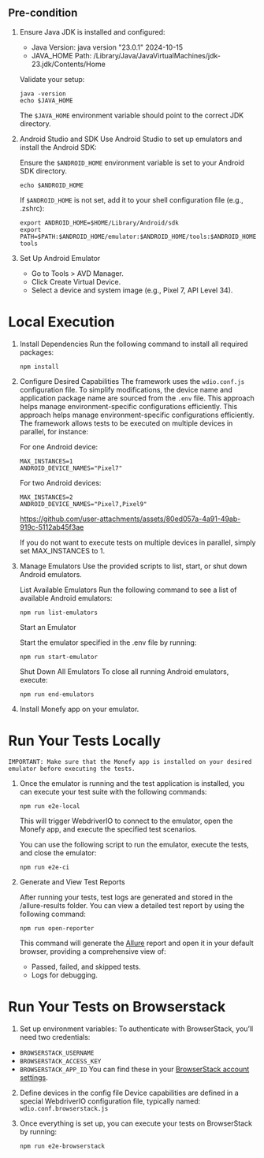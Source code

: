 ## Pre-condition

1. Ensure Java JDK is installed and configured:

   - Java Version: java version "23.0.1" 2024-10-15
   - JAVA_HOME Path: /Library/Java/JavaVirtualMachines/jdk-23.jdk/Contents/Home

   Validate your setup:

   ```
   java -version
   echo $JAVA_HOME
   ```

   The `$JAVA_HOME` environment variable should point to the correct JDK directory.

2. Android Studio and SDK
   Use Android Studio to set up emulators and install the Android SDK:

   Ensure the `$ANDROID_HOME` environment variable is set to your Android SDK directory.

   ```
   echo $ANDROID_HOME
   ```

   If `$ANDROID_HOME` is not set, add it to your shell configuration file (e.g., .zshrc):

   ```
   export ANDROID_HOME=$HOME/Library/Android/sdk
   export PATH=$PATH:$ANDROID_HOME/emulator:$ANDROID_HOME/tools:$ANDROID_HOME/tools/bin:$ANDROID_HOME/platform-tools

   ```

3. Set Up Android Emulator

   - Go to Tools > AVD Manager.
   - Click Create Virtual Device.
   - Select a device and system image (e.g., Pixel 7, API Level 34).

# Local Execution

1. Install Dependencies
   Run the following command to install all required packages:

   ```
   npm install
   ```

2. Configure Desired Capabilities
   The framework uses the `wdio.conf.js` configuration file. To simplify modifications, the device name and application package name are sourced from the `.env` file. This approach helps manage environment-specific configurations efficiently. This approach helps manage environment-specific configurations efficiently. The framework allows tests to be executed on multiple devices in parallel, for instance:

   For one Android device:

   ```
   MAX_INSTANCES=1
   ANDROID_DEVICE_NAMES="Pixel7"
   ```

   For two Android devices:
   ```
   MAX_INSTANCES=2
   ANDROID_DEVICE_NAMES="Pixel7,Pixel9"
   ```
   
   https://github.com/user-attachments/assets/80ed057a-4a91-49ab-919c-5112ab45f3ae


   If you do not want to execute tests on multiple devices in parallel, simply set MAX_INSTANCES to 1.
   
3. Manage Emulators
   Use the provided scripts to list, start, or shut down Android emulators.

   List Available Emulators
   Run the following command to see a list of available Android emulators:

   ```
   npm run list-emulators
   ```

   Start an Emulator

   Start the emulator specified in the .env file by running:

   ```
   npm run start-emulator
   ```

   Shut Down All Emulators
   To close all running Android emulators, execute:

   ```
   npm run end-emulators
   ```

4. Install Monefy app on your emulator.

# Run Your Tests Locally

`IMPORTANT: Make sure that the Monefy app is installed on your desired emulator before executing the tests.`

1. Once the emulator is running and the test application is installed, you can execute your test suite with the following commands:

   ```
   npm run e2e-local
   ```

   This will trigger WebdriverIO to connect to the emulator, open the Monefy app, and execute the specified test scenarios.

   You can use the following script to run the emulator, execute the tests, and close the emulator:

   ```
   npm run e2e-ci
   ```

2. Generate and View Test Reports

   After running your tests, test logs are generated and stored in the /allure-results folder. You can view a detailed test report by using the following command:

   ```
   npm run open-reporter
   ```

   This command will generate the [Allure](https://allurereport.org) report and open it in your default browser, providing a comprehensive view of:

   - Passed, failed, and skipped tests.
   - Logs for debugging.

# Run Your Tests on Browserstack

1. Set up environment variables: 
To authenticate with BrowserStack, you’ll need two credentials:
 - `BROWSERSTACK_USERNAME`
 - `BROWSERSTACK_ACCESS_KEY`
 - `BROWSERSTACK_APP_ID` 
You can find these in your [BrowserStack account settings](https://www.browserstack.com/accounts/settings).

2. Define devices in the config file
Device capabilities are defined in a special WebdriverIO configuration file, typically named: `wdio.conf.browserstack.js`

3. Once everything is set up, you can execute your tests on BrowserStack by running:

   ```
   npm run e2e-browserstack
   ```
